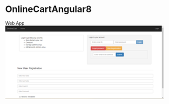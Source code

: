# OnlineCartAngular8
Web App
![alt text](https://github.com/NileshVS/OnlineCartAngular8/blob/master/src/app/shared/screenshots/Login%20page.PNG)
